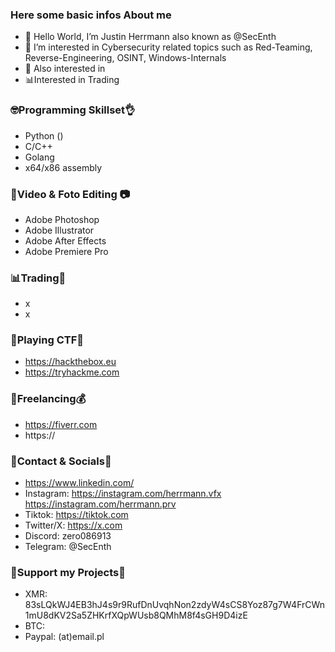### Here some basic infos About me
- 👋 Hello World, I’m Justin Herrmann also known as @SecEnth 
- 👀 I’m interested in Cybersecurity related topics such as Red-Teaming, Reverse-Engineering, OSINT, Windows-Internals
- 👀 Also interested in
- 📊Interested in Trading
### 🤓Programming Skillset👌
- Python ()
- C/C++ 
- Golang
- x64/x86 assembly
### 🎥Video & Foto Editing 📷 
- Adobe Photoshop
- Adobe Illustrator
- Adobe After Effects
- Adobe Premiere Pro
### 📊Trading💸
- x
- x
### 🎯Playing CTF🎯
- https://hackthebox.eu
- https://tryhackme.com
### 🤝Freelancing💰
- https://fiverr.com
- https://
### 📱Contact & Socials💬
- https://www.linkedin.com/
- Instagram: https://instagram.com/herrmann.vfx
             https://instagram.com/herrmann.prv
- Tiktok:    https://tiktok.com
- Twitter/X: https://x.com
- Discord: zero086913
- Telegram: @SecEnth
### 💸Support my Projects💸
- XMR: 83sLQkWJ4EB3hJ4s9r9RufDnUvqhNon2zdyW4sCS8Yoz87g7W4FrCWn1mU8dKV2Sa5ZHKrfXQpWUsb8QMhM8f4sGH9D4izE
- BTC: 
- Paypal: (at)email.pl
